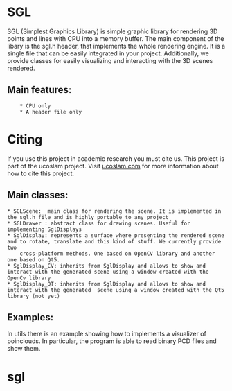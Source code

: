 SGL
=====
SGL (Simplest Graphics Library) is simple graphic library for rendering 3D points and lines with CPU into a memory buffer.
The main component of the libary is the sgl.h header, that implements the whole rendering engine. It is a single file that can be
easily integrated in your project. Additionally, we provide classes for easily visualizing and interacting with the 3D scenes rendered.


## 
## Main features:
        * CPU only
        * A header file only

##
# Citing

If you use this project in academic research you must cite us. This project is part of the ucoslam project. Visit [ucoslam.com](http://ucoslam.com) for more information
about how to cite this project.

##
## Main classes:

    * SGLScene:  main class for rendering the scene. It is implemented in the sgl.h file and is highly portable to any project
    * SGLDrawer : abstract class for drawing scenes. Useful for implementing SglDisplays
    * SglDisplay: represents a surface where presenting the rendered scene and to rotate, translate and this kind of stuff. We currently provide two
        cross-platform methods. One based on OpenCV library and another one based on Qt5.
    * SglDisplay_CV: inherits from SglDisplay and allows to show and interact with the generated scene using a window created with the OpenCv library
    * SglDisplay_QT: inherits from SglDisplay and allows to show and interact with the generated  scene using a window created with the Qt5 library (not yet)


##
## Examples:
 In utils there is an example showing how to implements a visualizer of poinclouds. In particular, the program is able to read binary PCD files and show them.
# sgl

